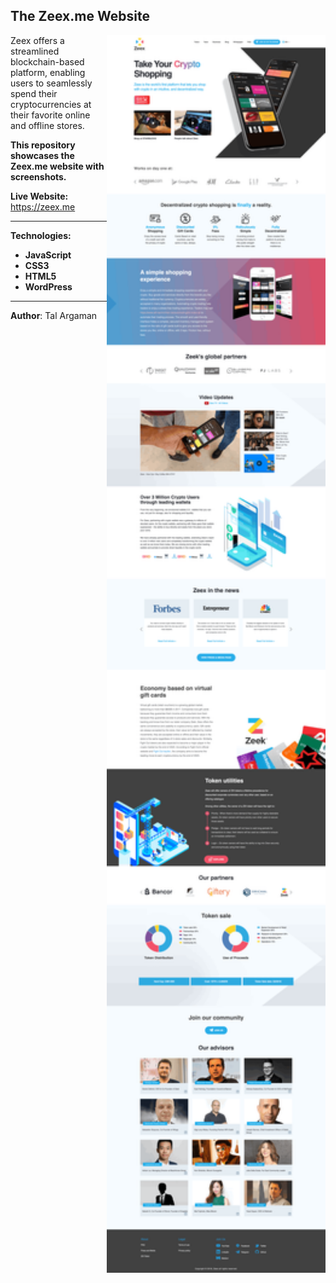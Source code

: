 ## The Zeex.me Website

<img align="right" src="/1-homepage.png" alt="zeex-website" width="350">

Zeex offers a streamlined blockchain-based platform, enabling users to seamlessly spend their cryptocurrencies at their favorite online and offline stores.

**This repository showcases the Zeex.me website with screenshots.**

**Live Website:** 
<br>https://zeex.me

---

**Technologies:**

- **JavaScript**
- **CSS3**
- **HTML5**
- **WordPress**

---

**Author**: Tal Argaman
